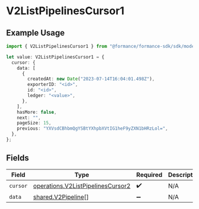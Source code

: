 # V2ListPipelinesCursor1

## Example Usage

```typescript
import { V2ListPipelinesCursor1 } from "@formance/formance-sdk/sdk/models/operations";

let value: V2ListPipelinesCursor1 = {
  cursor: {
    data: [
      {
        createdAt: new Date("2023-07-14T16:04:01.498Z"),
        exporterID: "<id>",
        id: "<id>",
        ledger: "<value>",
      },
    ],
    hasMore: false,
    next: "",
    pageSize: 15,
    previous: "YXVsdCBhbmQgYSBtYXhpbXVtIG1heF9yZXN1bHRzLol=",
  },
};
```

## Fields

| Field                                                                                         | Type                                                                                          | Required                                                                                      | Description                                                                                   |
| --------------------------------------------------------------------------------------------- | --------------------------------------------------------------------------------------------- | --------------------------------------------------------------------------------------------- | --------------------------------------------------------------------------------------------- |
| `cursor`                                                                                      | [operations.V2ListPipelinesCursor2](../../../sdk/models/operations/v2listpipelinescursor2.md) | :heavy_check_mark:                                                                            | N/A                                                                                           |
| `data`                                                                                        | [shared.V2Pipeline](../../../sdk/models/shared/v2pipeline.md)[]                               | :heavy_minus_sign:                                                                            | N/A                                                                                           |